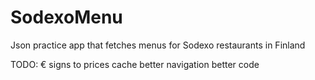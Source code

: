 SodexoMenu
==========

Json practice app that fetches menus for Sodexo restaurants in Finland

TODO:
€ signs to prices
cache
better navigation
better code
